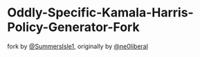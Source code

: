 # Oddly-Specific-Kamala-Harris-Policy-Generator-Fork
fork by [@SummersIsle1](https://twitter.com/SummersIsle1), originally by [@ne0liberal](https://twitter.com/ne0liberal)
